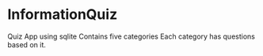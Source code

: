 # InformationQuiz
Quiz App using sqlite
Contains five categories
Each category has questions based on it.

